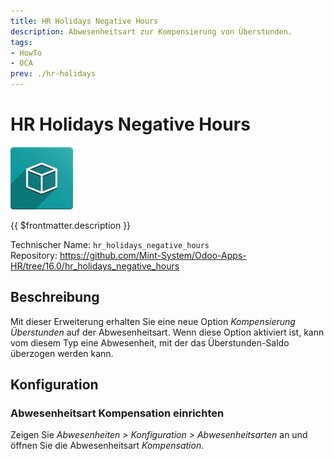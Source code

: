 ```yaml
---
title: HR Holidays Negative Hours
description: Abwesenheitsart zur Kompensierung von Überstunden.
tags:
- HowTo
- OCA
prev: ./hr-holidays
---
```


# HR Holidays Negative Hours
![icon_oms_box](attachments/icon_oms_box.png)

{{ $frontmatter.description }}

Technischer Name: `hr_holidays_negative_hours`\
Repository: <https://github.com/Mint-System/Odoo-Apps-HR/tree/16.0/hr_holidays_negative_hours>

## Beschreibung

Mit dieser Erweiterung erhalten Sie eine neue Option *Kompensierung Überstunden* auf der Abwesenheitsart. Wenn diese Option aktiviert ist, kann vom diesem Typ eine Abwesenheit, mit der das Überstunden-Saldo überzogen werden kann.

## Konfiguration

### Abwesenheitsart Kompensation einrichten

Zeigen Sie *Abwesenheiten > Konfiguration > Abwesenheitsarten* an und öffnen Sie die Abwesenheitsart *Kompensation*.
